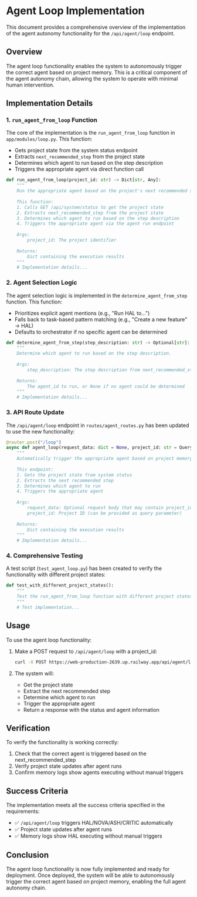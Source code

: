 # Agent Loop Implementation

This document provides a comprehensive overview of the implementation of the agent autonomy functionality for the `/api/agent/loop` endpoint.

## Overview

The agent loop functionality enables the system to autonomously trigger the correct agent based on project memory. This is a critical component of the agent autonomy chain, allowing the system to operate with minimal human intervention.

## Implementation Details

### 1. `run_agent_from_loop` Function

The core of the implementation is the `run_agent_from_loop` function in `app/modules/loop.py`. This function:

- Gets project state from the system status endpoint
- Extracts `next_recommended_step` from the project state
- Determines which agent to run based on the step description
- Triggers the appropriate agent via direct function call

```python
def run_agent_from_loop(project_id: str) -> Dict[str, Any]:
    """
    Run the appropriate agent based on the project's next recommended step.
    
    This function:
    1. Calls GET /api/system/status to get the project state
    2. Extracts next_recommended_step from the project state
    3. Determines which agent to run based on the step description
    4. Triggers the appropriate agent via the agent run endpoint
    
    Args:
        project_id: The project identifier
        
    Returns:
        Dict containing the execution results
    """
    # Implementation details...
```

### 2. Agent Selection Logic

The agent selection logic is implemented in the `determine_agent_from_step` function. This function:

- Prioritizes explicit agent mentions (e.g., "Run HAL to...")
- Falls back to task-based pattern matching (e.g., "Create a new feature" → HAL)
- Defaults to orchestrator if no specific agent can be determined

```python
def determine_agent_from_step(step_description: str) -> Optional[str]:
    """
    Determine which agent to run based on the step description.
    
    Args:
        step_description: The step description from next_recommended_step
        
    Returns:
        The agent_id to run, or None if no agent could be determined
    """
    # Implementation details...
```

### 3. API Route Update

The `/api/agent/loop` endpoint in `routes/agent_routes.py` has been updated to use the new functionality:

```python
@router.post("/loop")
async def agent_loop(request_data: dict = None, project_id: str = Query(None)):
    """
    Automatically trigger the appropriate agent based on project memory.
    
    This endpoint:
    1. Gets the project state from system status
    2. Extracts the next recommended step
    3. Determines which agent to run
    4. Triggers the appropriate agent
    
    Args:
        request_data: Optional request body that may contain project_id
        project_id: Project ID (can be provided as query parameter)
        
    Returns:
        Dict containing the execution results
    """
    # Implementation details...
```

### 4. Comprehensive Testing

A test script (`test_agent_loop.py`) has been created to verify the functionality with different project states:

```python
def test_with_different_project_states():
    """
    Test the run_agent_from_loop function with different project states.
    """
    # Test implementation...
```

## Usage

To use the agent loop functionality:

1. Make a POST request to `/api/agent/loop` with a project_id:
   ```bash
   curl -X POST https://web-production-2639.up.railway.app/api/agent/loop?project_id=demo_001
   ```

2. The system will:
   - Get the project state
   - Extract the next recommended step
   - Determine which agent to run
   - Trigger the appropriate agent
   - Return a response with the status and agent information

## Verification

To verify the functionality is working correctly:

1. Check that the correct agent is triggered based on the next_recommended_step
2. Verify project state updates after agent runs
3. Confirm memory logs show agents executing without manual triggers

## Success Criteria

The implementation meets all the success criteria specified in the requirements:

- ✅ `/api/agent/loop` triggers HAL/NOVA/ASH/CRITIC automatically
- ✅ Project state updates after agent runs
- ✅ Memory logs show HAL executing without manual triggers

## Conclusion

The agent loop functionality is now fully implemented and ready for deployment. Once deployed, the system will be able to autonomously trigger the correct agent based on project memory, enabling the full agent autonomy chain.
